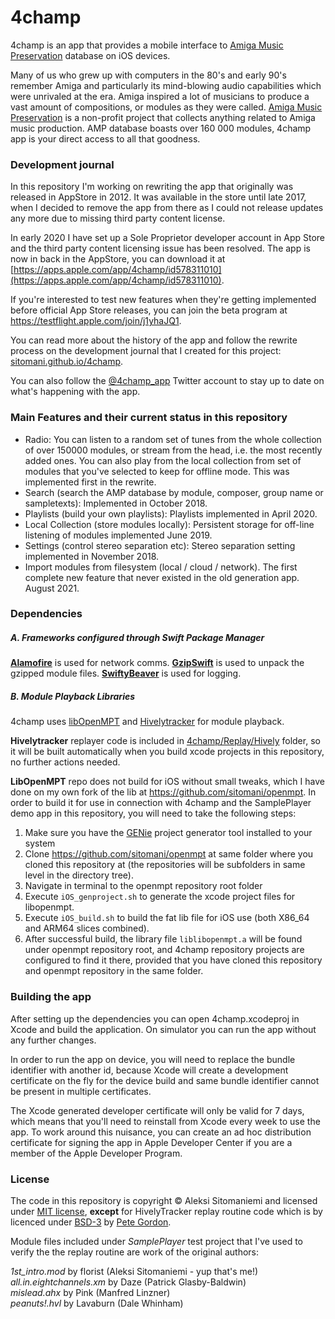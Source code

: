 # 4champ
4champ is an app that provides a mobile interface to [Amiga Music Preservation](http://amp.dascene.net) database on iOS devices.

Many of us who grew up with computers in the 80's and early 90's remember Amiga and particularly its mind-blowing audio capabilities which were unrivaled at the era. Amiga inspired a lot of musicians to 
produce a vast amount of compositions, or modules as they were called. [Amiga Music Preservation](http://amp.dascene.net) is a non-profit 
project that collects anything related to Amiga music production. AMP database boasts over 160 000 modules, 4champ app is your direct access to all that goodness.

### Development journal

In this repository I'm working on rewriting the app that originally was released in AppStore in 2012. It was available in the store until late 2017, when I decided to remove the app from there as I could not release updates any more due to missing third party content license.

In early 2020 I have set up a Sole Proprietor developer account in App Store and the third party content licensing issue has been resolved. The app is now in back in the AppStore, you can download it at [https://apps.apple.com/app/4champ/id578311010](https://apps.apple.com/app/4champ/id578311010).

If you're interested to test new features when they're getting implemented before official App Store releases, you can join the beta program at https://testflight.apple.com/join/j1yhaJQ1.

You can read more about the history of the app and follow the rewrite process on the development journal that I created for this project: [sitomani.github.io/4champ](https://sitomani.github.io/4champ).

You can also follow the [@4champ_app](https://twitter.com/4champ_app) Twitter account to stay up to date on what's happening with the app.

### Main Features and their current status in this repository
* Radio: You can listen to a random set of tunes from the whole collection of over 150000 modules, or stream from the head, i.e. the most recently added ones. You can also play from the local collection from set of modules that you've selected to keep for offline mode. This was implemented first in the rewrite.
* Search (search the AMP database by module, composer, group name or sampletexts): Implemented in October 2018.
* Playlists (build your own playlists): Playlists implemented in April 2020.
* Local Collection (store modules locally): Persistent storage for off-line listening of modules implemented June 2019.
* Settings (control stereo separation etc): Stereo separation setting implemented in November 2018.
* Import modules from filesystem (local / cloud / network). The first complete new feature that never existed in the old generation app. August 2021.

### Dependencies

##### A. Frameworks configured through Swift Package Manager
**[Alamofire](https://github.com/Alamofire/Alamofire)** is used for network comms.
**[GzipSwift](https://github.com/1024jp/GzipSwift)** is used to unpack the gzipped module files.
**[SwiftyBeaver](https://github.com/SwiftyBeaver/SwiftyBeaver)** is used for logging.

##### B. Module Playback Libraries

4champ uses [libOpenMPT](https://github.com/OpenMPT/openmpt) and [Hivelytracker](https://github.com/pete-gordon/hivelytracker) for module playback. 

**Hivelytracker** replayer code is included in [4champ/Replay/Hively](4champ/replay/hively) folder, so it will be built automatically when you build xcode projects in this repository, no further actions needed. 

**LibOpenMPT** repo does not build for iOS without small tweaks, which I have done on my own fork of the lib at https://github.com/sitomani/openmpt. In order to build it for use in connection with 4champ and the SamplePlayer demo app in this repository, you will need to take the following steps:

1. Make sure you have the [GENie](https://github.com/bkaradzic/GENie) project generator tool installed to your system
2. Clone https://github.com/sitomani/openmpt at same folder where you cloned this repository at (the repositories will be subfolders in same level in the directory tree).
3. Navigate in terminal to the openmpt repository root folder
4. Execute `iOS_genproject.sh` to generate the xcode project files for libopenmpt.
5. Execute `iOS_build.sh` to build the fat lib file for iOS use (both X86_64 and ARM64 slices combined). 
6. After successful build, the library file `liblibopenmpt.a` will be found under openmpt repository root, and 4champ repository projects are configured to find it there, provided that you have cloned this repository and openmpt repository in the same folder.

### Building the app

After setting up the dependencies you can open 4champ.xcodeproj in Xcode and build the application. On simulator you can run the app without any further changes.

In order to run the app on device, you will need to replace the bundle identifier with another id, because Xcode will create a development certificate on the fly for the device build and same bundle identifier cannot be present in multiple certificates.

The Xcode generated developer certificate will only be valid for 7 days, which means that you'll need to reinstall from Xcode every week to use the app. To work around this nuisance, you can create an ad hoc distribution certificate for signing the app in Apple Developer Center if you are a member of the Apple Developer Program.

### License

The code in this repository is copyright © Aleksi Sitomaniemi and licensed under [MIT license](LICENSE), **except** for HivelyTracker replay routine code which is by licenced under [BSD-3](4champ/replay/hively/LICENSE) by [Pete Gordon](https://github.com/pete-gordon).

Module files included under *SamplePlayer* test project that I've used to verify the the replay routine are work of the original authors:

*1st_intro.mod* by florist (Aleksi Sitomaniemi - yup that's me!)<br/>
*all.in.eightchannels.xm* by Daze (Patrick Glasby-Baldwin)<br/>
*mislead.ahx* by Pink (Manfred Linzner)<br/>
*peanuts!.hvl* by Lavaburn (Dale Whinham)<br/>
